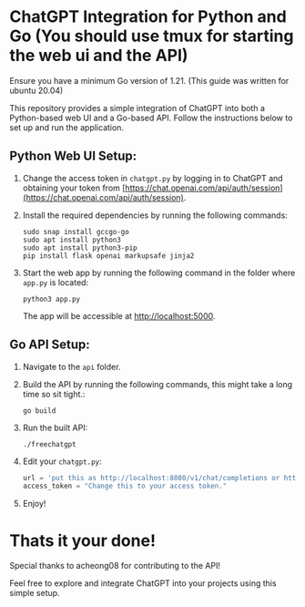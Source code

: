 # ChatGPT Integration for Python and Go (You should use tmux for starting the web ui and the API)
Ensure you have a minimum Go version of 1.21. (This guide was written for ubuntu 20.04)

This repository provides a simple integration of ChatGPT into both a Python-based web UI and a Go-based API. Follow the instructions below to set up and run the application.

## Python Web UI Setup:

1. Change the access token in `chatgpt.py` by logging in to ChatGPT and obtaining your token from [https://chat.openai.com/api/auth/session](https://chat.openai.com/api/auth/session).

2. Install the required dependencies by running the following commands:

   ```
   sudo snap install gccgo-go
   sudo apt install python3
   sudo apt install python3-pip
   pip install flask openai markupsafe jinja2
   ```

3. Start the web app by running the following command in the folder where `app.py` is located:

   ```
   python3 app.py
   ```

   The app will be accessible at [http://localhost:5000](http://localhost:5000).

## Go API Setup:

1. Navigate to the `api` folder.

2. Build the API by running the following commands, this might take a long time so sit tight.:

   ```
   go build
   ```

3. Run the built API:

   ```
   ./freechatgpt
   ```

4. Edit your `chatgpt.py`:

   ```python
   url = 'put this as http://localhost:8080/v1/chat/completions or http://127.0.0.1:8080/v1/chat/completions'
   access_token = "Change this to your access token."
   ```

5. Enjoy!

# Thats it your done!

Special thanks to acheong08 for contributing to the API!

Feel free to explore and integrate ChatGPT into your projects using this simple setup.
